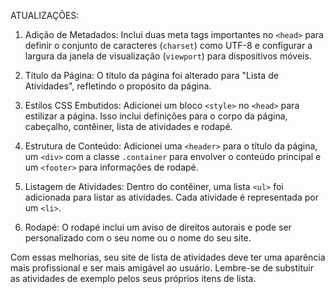 ATUALIZAÇÕES:

1. Adição de Metadados: Incluí duas meta tags importantes no `<head>` para definir o conjunto de caracteres (`charset`) como UTF-8 e configurar a largura da janela de visualização (`viewport`) para dispositivos móveis.

2. Título da Página: O título da página foi alterado para "Lista de Atividades", refletindo o propósito da página.

3. Estilos CSS Embutidos: Adicionei um bloco `<style>` no `<head>` para estilizar a página. Isso inclui definições para o corpo da página, cabeçalho, contêiner, lista de atividades e rodapé.

4. Estrutura de Conteúdo: Adicionei uma `<header>` para o título da página, um `<div>` com a classe `.container` para envolver o conteúdo principal e um `<footer>` para informações de rodapé.

5. Listagem de Atividades: Dentro do contêiner, uma lista `<ul>` foi adicionada para listar as atividades. Cada atividade é representada por um `<li>`.

6. Rodapé: O rodapé inclui um aviso de direitos autorais e pode ser personalizado com o seu nome ou o nome do seu site.

Com essas melhorias, seu site de lista de atividades deve ter uma aparência mais profissional e ser mais amigável ao usuário. Lembre-se de substituir as atividades de exemplo pelos seus próprios itens de lista.
